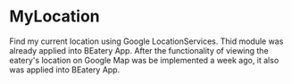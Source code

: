 # MyLocation
Find my current location using Google LocationServices.
Thid module was already applied into BEatery App. 
After the functionality of viewing the eatery's location on Google Map was be implemented a week ago, it also was applied into BEatery App.
